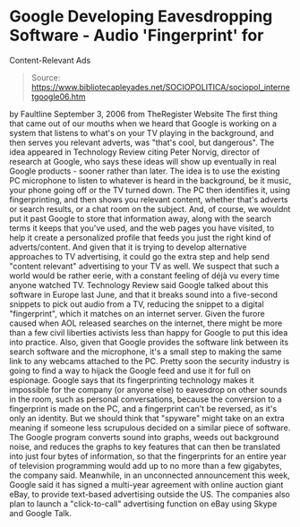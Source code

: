 # Google Developing Eavesdropping Software - Audio 'Fingerprint' for 
Content-Relevant Ads

> Source: https://www.bibliotecapleyades.net/SOCIOPOLITICA/sociopol_internetgoogle06.htm

by Faultline
September 3, 2006
from
TheRegister Website
The first thing that came out of our mouths when
we heard that Google is working on a system that listens to what's on your
TV playing in the background, and then serves you relevant adverts, was
"that's cool, but dangerous".
The idea appeared in Technology Review citing Peter Norvig, director
of research at Google, who says these ideas will show up eventually in real
Google products - sooner rather than later.
The idea is to use the existing PC microphone to listen to whatever is heard
in the background, be it music, your phone going off or the TV turned down.
The PC then identifies it, using fingerprinting, and then shows you relevant
content, whether that's adverts or search results, or a chat room on the
subject.
And, of course, we wouldnt put it past Google to store that information
away, along with the search terms it keeps that you've used, and the web
pages you have visited, to help it create a personalized profile that feeds
you just the right kind of adverts/content. And given that it is trying to
develop alternative approaches to TV advertising, it could go the extra step
and help send "content relevant" advertising to your TV as well.
We suspect that such a world would be rather eerie, with a constant feeling
of déjà vu every time anyone watched TV.
Technology Review said Google talked about this software in Europe
last June, and that it breaks sound into a five-second snippets to pick out
audio from a TV, reducing the snippet to a digital "fingerprint", which it
matches on an internet server.
Given the furore caused when AOL released searches on the internet, there
might be more than a few civil liberties activists less than happy for
Google to put this idea into practice. Also, given that Google provides the
software link between its search software and the microphone, it's a small
step to making the same link to any webcams attached to the PC.
Pretty soon the security industry is going to find a way to hijack the
Google feed and use it for full on espionage.
Google says that its fingerprinting technology makes it impossible
for the company (or anyone else) to eavesdrop on other sounds in the room,
such as personal conversations, because the conversion to a fingerprint is
made on the PC, and a fingerprint can't be reversed, as it's only an
identity.
But we should think that "spyware" might take on an extra meaning if someone
less scrupulous decided on a similar piece of software.
The Google program converts sound into graphs, weeds out background noise,
and reduces the graphs to key features that can then be translated into just
four bytes of information, so that the fingerprints for an entire year of
television programming would add up to no more than a few gigabytes, the
company said.
Meanwhile, in an unconnected announcement this week, Google said it has
signed a multi-year agreement with online auction giant eBay, to provide
text-based advertising outside the US.
The companies also plan to launch a "click-to-call" advertising function on
eBay using Skype and Google Talk.
